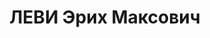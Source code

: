 ---
title: ЛЕВИ Эрих Максович
description: "Род. в 1904, Берлин, немец, обр.: высшее, б/п. Проживал: Москва, ул.\
  \ Писцовая, д. 16, кв. 55. Инженер-конструктор в специальном конструкторском бюро\
  \ Наркомата оборонной промышленности СССР. \n  Арестован 30.07.1937. Обв. в шпионаже\
  \ и террористической деятельности. Приговор: ВК ВС СССР, 09.10.1937 – ВМН. Расстрелян\
  \ 09.10.1937, г.Москва. \n  Реабилитирован Прокуратурой СССР 26.04.1991"
---
